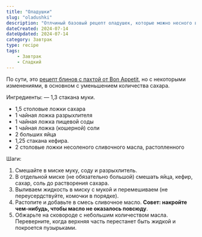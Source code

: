 ```yaml
---
title: "Оладушки"
slug: "oladushki"
description: "Отлчиный базовый рецепт оладушек, которые можно несного видоизменить по вашему желанию."
dateCreated: 2024-07-14
dateUpdated: 2024-07-14
category: Завтрак
type: recipe
tags:
    - Завтрак
    - Сладкий
---
```


По сути, это [рецепт блинов с пахтой от Bon Appetit](https://www.bonappetit.com/recipe/bas-best-buttermilk-pancakes), но с некоторыми изменениями, в основном с уменьшением количества сахара.

Ингредиенты:
— 1,3 стакана муки.
- 1,5 столовые ложки сахара
- 1 чайная ложка разрыхлителя
- 1 чайная ложка пищевой соды
- 1 чайная ложка (кошерной) соли
- 2 больших яйца
- 1,25 стакана кефира.
- 2 столовые ложки несоленого сливочного масла, растопленного

Шаги:
1. Смешайте в миске муку, соду и разрыхлитель.
2. В отдельной миске (не обязательно большой) смешать яйца, кефир, сахар, соль до растворения сахара.
3. Выливаем жидкость в миску с мукой и перемешиваем (не переусердствуйте, комочки в порядке).
4. Растопите и добавьте в смесь сливочное масло. __Совет: накройте чем-нибудь, чтобы масло не оказалось повсюду__.
5. Обжарьте на сковороде с небольшим количеством масла. Переверните, когда верхняя часть перестанет быть жидкой и покроется пузырьками.
